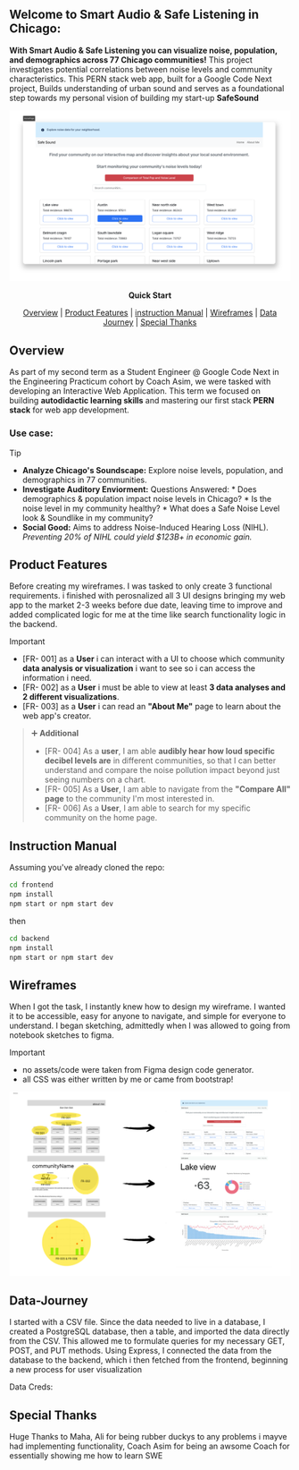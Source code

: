 ## Welcome to Smart Audio & Safe Listening in Chicago:

**With Smart Audio & Safe Listening you can visualize noise, population, and demographics across 77 Chicago communities!**
This project investigates potential correlations between noise levels and community characteristics. This PERN stack web app, built for a Google Code Next project, Builds understanding of urban sound and serves as a foundational step towards my personal vision of building my start-up **SafeSound**


<div align="center">

![A screenshot showing Smart Audio & Safe Listening homepage](preview_app.svg)

**Quick Start**

[Overview](#Overview) | [Product Features](#Product-Features) | [instruction Manual](#instruction-manual) | [Wireframes](#Wireframes) | [Data Journey](#Data-Journey) | [Special Thanks](#Special-Thanks)

</div>


[//]: # (> 1. [Overview]&#40;#Overview&#41;)

[//]: # (> 1. [Product Features]&#40;#Product-Features&#41;)

[//]: # (> 2. [instruction Manual]&#40;#instruction-manual&#41;)

[//]: # (> 1. [Wireframes]&#40;#Wireframes&#41;)

[//]: # (> 1. [User Stories]&#40;#User-Stories&#41;)

[//]: # (>1. [Data Journey]&#40;#Data-Journey&#41;)

## Overview  

As part of my second term as a Student Engineer @ Google Code Next in the Engineering Practicum cohort by Coach Asim, we were tasked with developing an Interactive Web Application. This term we focused on building **autodidactic learning skills** and mastering our first stack **PERN stack** for web app development.

### Use case:
> [!TIP]
> *   **Analyze Chicago's Soundscape:** Explore noise levels, population, and demographics in 77 communities.
> *   **Investigate Auditory Enviorment:** Questions Answered:
    *   Does demographics & population impact noise levels in Chicago?
    *   Is the noise level in my community healthy?
    *   What does a Safe Noise Level look & Soundlike in my community?
> *   **Social Good:** Aims to address Noise-Induced Hearing Loss (NIHL).
  *Preventing 20% of NIHL could yield $123B+ in economic gain.*

## Product Features

Before creating my wireframes. I was tasked to only create 3 functional requirements. i finished with perosnalized all 3 UI designs bringing my web app to the market 2-3 weeks before due date, leaving time to improve and added complicated logic for me at the time like search functionality logic in the backend. 

>[!IMPORTANT]
>* [FR- 001] as a **User** i can interact with a UI to choose which community **data analysis or visualization** i want to see so i can access the information i need.
>* [FR- 002] as a **User** i must be able to view at least **3 data analyses and 2 different visualizations**. 
>  * [FR- 003] as a **User** i can read an **"About Me"** page to learn about the web app's creator.

>➕ **Additional** 
> * [FR- 004] As a **user**, I am able **audibly hear how loud specific decibel levels are** in different communities, so that I can better understand and compare the noise pollution impact beyond just seeing numbers on a chart.
> * [FR- 005] As a **User**, I am able to navigate from the **"Compare All" page** to the community I'm most interested in.
> * [FR- 006] As a **User**, I am able to search for my specific community on the home page.

## Instruction Manual
Assuming you've already cloned the repo:

```sh
cd frontend
npm install
npm start or npm start dev
```

then

```sh
cd backend
npm install
npm start or npm start dev
```

## Wireframes
When I got the task, I instantly knew how to design my wireframe. I wanted it to be accessible, easy for anyone to navigate, and simple for everyone to understand. I began sketching, admittedly when I was allowed to going from notebook sketches to figma.
>[!IMPORTANT]
> * no assets/code were taken from Figma design code generator.
> * all CSS was either written by me or came from bootstrap!


![A screenshot showing Smart Audio & Safe Listening homepage](wireframe.svg)

## Data-Journey

I started with a CSV file. Since the data needed to live in a database, I created a PostgreSQL database, then a table, and imported the data directly from the CSV. This allowed me to formulate queries for my necessary GET, POST, and PUT methods. Using Express, I connected the data from the database to the backend, which i then fetched from the frontend, beginning a new process for user visualization

Data Creds:

## Special Thanks

Huge Thanks to Maha, Ali for being rubber duckys to any problems i mayve had implementing functionality, Coach Asim for being an awsome Coach for essentially showing me how to learn SWE 

